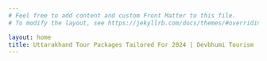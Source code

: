 ```yaml
---
# Feel free to add content and custom Front Matter to this file.
# To modify the layout, see https://jekyllrb.com/docs/themes/#overriding-theme-defaults

layout: home
title: Uttarakhand Tour Packages Tailored For 2024 | Devbhumi Tourism
---
```

